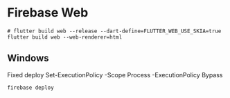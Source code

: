 

# Firebase Web
```
# flutter build web --release --dart-define=FLUTTER_WEB_USE_SKIA=true
flutter build web --web-renderer=html
```


## Windows
Fixed deploy
Set-ExecutionPolicy -Scope Process -ExecutionPolicy Bypass

```
firebase deploy
```